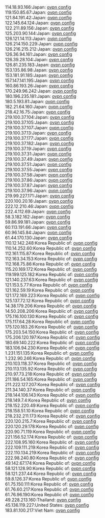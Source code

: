 114.18.93.166:Japan: [ovpn config](vpn/114_18_93_166.ovpn)  
119.150.85.67:Japan: [ovpn config](vpn/119_150_85_67.ovpn)  
121.84.191.42:Japan: [ovpn config](vpn/121_84_191_42.ovpn)  
122.145.64.124:Japan: [ovpn config](vpn/122_145_64_124.ovpn)  
122.211.89.156:Japan: [ovpn config](vpn/122_211_89_156.ovpn)  
125.203.90.144:Japan: [ovpn config](vpn/125_203_90_144.ovpn)  
126.121.14.113:Japan: [ovpn config](vpn/126_121_14_113.ovpn)  
126.214.150.229:Japan: [ovpn config](vpn/126_214_150_229.ovpn)  
126.216.215.212:Japan: [ovpn config](vpn/126_216_215_212.ovpn)  
126.36.94.161:Japan: [ovpn config](vpn/126_36_94_161.ovpn)  
126.39.28.104:Japan: [ovpn config](vpn/126_39_28_104.ovpn)  
126.81.235.183:Japan: [ovpn config](vpn/126_81_235_183.ovpn)  
153.135.86.98:Japan: [ovpn config](vpn/153_135_86_98.ovpn)  
153.181.91.185:Japan: [ovpn config](vpn/153_181_91_185.ovpn)  
157.147.141.195:Japan: [ovpn config](vpn/157_147_141_195.ovpn)  
160.86.193.26:Japan: [ovpn config](vpn/160_86_193_26.ovpn)  
170.249.96.242:Japan: [ovpn config](vpn/170_249_96_242.ovpn)  
180.196.235.181:Japan: [ovpn config](vpn/180_196_235_181.ovpn)  
180.5.193.81:Japan: [ovpn config](vpn/180_5_193_81.ovpn)  
182.21.64.160:Japan: [ovpn config](vpn/182_21_64_160.ovpn)  
218.42.16.75:Japan: [ovpn config](vpn/218_42_16_75.ovpn)  
219.100.37.104:Japan: [ovpn config](vpn/219_100_37_104.ovpn)  
219.100.37.105:Japan: [ovpn config](vpn/219_100_37_105.ovpn)  
219.100.37.107:Japan: [ovpn config](vpn/219_100_37_107.ovpn)  
219.100.37.13:Japan: [ovpn config](vpn/219_100_37_13.ovpn)  
219.100.37.177:Japan: [ovpn config](vpn/219_100_37_177.ovpn)  
219.100.37.182:Japan: [ovpn config](vpn/219_100_37_182.ovpn)  
219.100.37.19:Japan: [ovpn config](vpn/219_100_37_19.ovpn)  
219.100.37.31:Japan: [ovpn config](vpn/219_100_37_31.ovpn)  
219.100.37.49:Japan: [ovpn config](vpn/219_100_37_49.ovpn)  
219.100.37.51:Japan: [ovpn config](vpn/219_100_37_51.ovpn)  
219.100.37.55:Japan: [ovpn config](vpn/219_100_37_55.ovpn)  
219.100.37.58:Japan: [ovpn config](vpn/219_100_37_58.ovpn)  
219.100.37.86:Japan: [ovpn config](vpn/219_100_37_86.ovpn)  
219.100.37.87:Japan: [ovpn config](vpn/219_100_37_87.ovpn)  
219.100.37.96:Japan: [ovpn config](vpn/219_100_37_96.ovpn)  
219.99.227.171:Japan: [ovpn config](vpn/219_99_227_171.ovpn)  
220.100.20.16:Japan: [ovpn config](vpn/220_100_20_16.ovpn)  
222.12.210.46:Japan: [ovpn config](vpn/222_12_210_46.ovpn)  
222.4.112.69:Japan: [ovpn config](vpn/222_4_112_69.ovpn)  
58.3.182.162:Japan: [ovpn config](vpn/58_3_182_162.ovpn)  
59.86.99.181:Japan: [ovpn config](vpn/59_86_99_181.ovpn)  
60.113.191.66:Japan: [ovpn config](vpn/60_113_191_66.ovpn)  
60.96.145.84:Japan: [ovpn config](vpn/60_96_145_84.ovpn)  
61.44.170.130:Japan: [ovpn config](vpn/61_44_170_130.ovpn)  
110.12.142.248:Korea Republic of: [ovpn config](vpn/110_12_142_248.ovpn)  
110.14.252.60:Korea Republic of: [ovpn config](vpn/110_14_252_60.ovpn)  
112.161.115.87:Korea Republic of: [ovpn config](vpn/112_161_115_87.ovpn)  
112.163.34.153:Korea Republic of: [ovpn config](vpn/112_163_34_153.ovpn)  
112.168.75.86:Korea Republic of: [ovpn config](vpn/112_168_75_86.ovpn)  
115.20.169.172:Korea Republic of: [ovpn config](vpn/115_20_169_172.ovpn)  
119.199.125.182:Korea Republic of: [ovpn config](vpn/119_199_125_182.ovpn)  
121.140.237.63:Korea Republic of: [ovpn config](vpn/121_140_237_63.ovpn)  
121.153.5.77:Korea Republic of: [ovpn config](vpn/121_153_5_77.ovpn)  
121.162.59.19:Korea Republic of: [ovpn config](vpn/121_162_59_19.ovpn)  
121.172.169.223:Korea Republic of: [ovpn config](vpn/121_172_169_223.ovpn)  
125.137.72.12:Korea Republic of: [ovpn config](vpn/125_137_72_12.ovpn)  
14.38.179.206:Korea Republic of: [ovpn config](vpn/14_38_179_206.ovpn)  
14.50.208.206:Korea Republic of: [ovpn config](vpn/14_50_208_206.ovpn)  
175.116.100.130:Korea Republic of: [ovpn config](vpn/175_116_100_130.ovpn)  
175.117.64.28:Korea Republic of: [ovpn config](vpn/175_117_64_28.ovpn)  
175.120.183.26:Korea Republic of: [ovpn config](vpn/175_120_183_26.ovpn)  
175.203.54.150:Korea Republic of: [ovpn config](vpn/175_203_54_150.ovpn)  
175.206.120.197:Korea Republic of: [ovpn config](vpn/175_206_120_197.ovpn)  
180.69.140.222:Korea Republic of: [ovpn config](vpn/180_69_140_222.ovpn)  
183.106.94.230:Korea Republic of: [ovpn config](vpn/183_106_94_230.ovpn)  
1.231.151.135:Korea Republic of: [ovpn config](vpn/1_231_151_135.ovpn)  
1.232.90.246:Korea Republic of: [ovpn config](vpn/1_232_90_246.ovpn)  
210.103.118.37:Korea Republic of: [ovpn config](vpn/210_103_118_37.ovpn)  
210.113.135.92:Korea Republic of: [ovpn config](vpn/210_113_135_92.ovpn)  
210.97.73.218:Korea Republic of: [ovpn config](vpn/210_97_73_218.ovpn)  
211.186.54.165:Korea Republic of: [ovpn config](vpn/211_186_54_165.ovpn)  
211.222.127.207:Korea Republic of: [ovpn config](vpn/211_222_127_207.ovpn)  
211.34.140.37:Korea Republic of: [ovpn config](vpn/211_34_140_37.ovpn)  
218.144.106.143:Korea Republic of: [ovpn config](vpn/218_144_106_143.ovpn)  
218.149.7.4:Korea Republic of: [ovpn config](vpn/218_149_7_4.ovpn)  
218.152.220.49:Korea Republic of: [ovpn config](vpn/218_152_220_49.ovpn)  
218.158.51.10:Korea Republic of: [ovpn config](vpn/218_158_51_10.ovpn)  
218.232.211.173:Korea Republic of: [ovpn config](vpn/218_232_211_173.ovpn)  
220.120.215.7:Korea Republic of: [ovpn config](vpn/220_120_215_7.ovpn)  
220.120.29.178:Korea Republic of: [ovpn config](vpn/220_120_29_178.ovpn)  
220.90.71.119:Korea Republic of: [ovpn config](vpn/220_90_71_119.ovpn)  
221.156.52.174:Korea Republic of: [ovpn config](vpn/221_156_52_174.ovpn)  
222.108.95.160:Korea Republic of: [ovpn config](vpn/222_108_95_160.ovpn)  
222.109.111.219:Korea Republic of: [ovpn config](vpn/222_109_111_219.ovpn)  
222.110.134.219:Korea Republic of: [ovpn config](vpn/222_110_134_219.ovpn)  
222.98.240.80:Korea Republic of: [ovpn config](vpn/222_98_240_80.ovpn)  
49.142.67.174:Korea Republic of: [ovpn config](vpn/49_142_67_174.ovpn)  
58.121.128.90:Korea Republic of: [ovpn config](vpn/58_121_128_90.ovpn)  
58.121.237.44:Korea Republic of: [ovpn config](vpn/58_121_237_44.ovpn)  
59.8.126.37:Korea Republic of: [ovpn config](vpn/59_8_126_37.ovpn)  
61.75.150.111:Korea Republic of: [ovpn config](vpn/61_75_150_111.ovpn)  
61.76.60.217:Korea Republic of: [ovpn config](vpn/61_76_60_217.ovpn)  
61.76.96.190:Korea Republic of: [ovpn config](vpn/61_76_96_190.ovpn)  
49.228.213.160:Thailand: [ovpn config](vpn/49_228_213_160.ovpn)  
45.136.119.227:United States: [ovpn config](vpn/45_136_119_227.ovpn)  
183.81.100.217:Viet Nam: [ovpn config](vpn/183_81_100_217.ovpn)  
